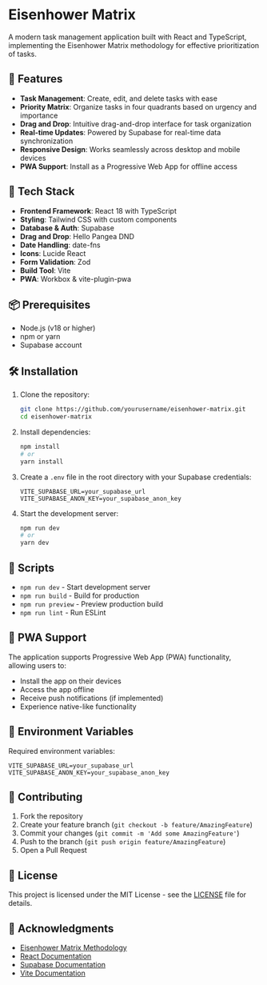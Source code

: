 # Eisenhower Matrix

A modern task management application built with React and TypeScript, implementing the Eisenhower Matrix methodology for effective prioritization of tasks.

## 🎯 Features

- **Task Management**: Create, edit, and delete tasks with ease
- **Priority Matrix**: Organize tasks in four quadrants based on urgency and importance
- **Drag and Drop**: Intuitive drag-and-drop interface for task organization
- **Real-time Updates**: Powered by Supabase for real-time data synchronization
- **Responsive Design**: Works seamlessly across desktop and mobile devices
- **PWA Support**: Install as a Progressive Web App for offline access

## 🚀 Tech Stack

- **Frontend Framework**: React 18 with TypeScript
- **Styling**: Tailwind CSS with custom components
- **Database & Auth**: Supabase
- **Drag and Drop**: Hello Pangea DND
- **Date Handling**: date-fns
- **Icons**: Lucide React
- **Form Validation**: Zod
- **Build Tool**: Vite
- **PWA**: Workbox & vite-plugin-pwa

## 📦 Prerequisites

- Node.js (v18 or higher)
- npm or yarn
- Supabase account

## 🛠️ Installation

1. Clone the repository:
   ```bash
   git clone https://github.com/yourusername/eisenhower-matrix.git
   cd eisenhower-matrix
   ```

2. Install dependencies:
   ```bash
   npm install
   # or
   yarn install
   ```

3. Create a `.env` file in the root directory with your Supabase credentials:
   ```env
   VITE_SUPABASE_URL=your_supabase_url
   VITE_SUPABASE_ANON_KEY=your_supabase_anon_key
   ```

4. Start the development server:
   ```bash
   npm run dev
   # or
   yarn dev
   ```

## 🚀 Scripts

- `npm run dev` - Start development server
- `npm run build` - Build for production
- `npm run preview` - Preview production build
- `npm run lint` - Run ESLint

## 📱 PWA Support

The application supports Progressive Web App (PWA) functionality, allowing users to:
- Install the app on their devices
- Access the app offline
- Receive push notifications (if implemented)
- Experience native-like functionality

## 🔐 Environment Variables

Required environment variables:

```env
VITE_SUPABASE_URL=your_supabase_url
VITE_SUPABASE_ANON_KEY=your_supabase_anon_key
```

## 🤝 Contributing

1. Fork the repository
2. Create your feature branch (`git checkout -b feature/AmazingFeature`)
3. Commit your changes (`git commit -m 'Add some AmazingFeature'`)
4. Push to the branch (`git push origin feature/AmazingFeature`)
5. Open a Pull Request

## 📝 License

This project is licensed under the MIT License - see the [LICENSE](LICENSE) file for details.

## 🙏 Acknowledgments

- [Eisenhower Matrix Methodology](https://www.eisenhower.me/eisenhower-matrix/)
- [React Documentation](https://react.dev)
- [Supabase Documentation](https://supabase.com/docs)
- [Vite Documentation](https://vitejs.dev/guide/) 